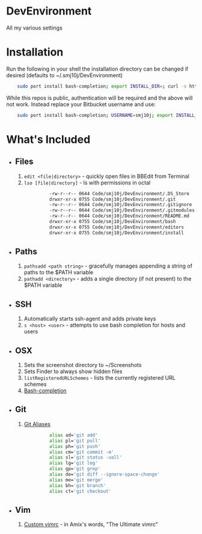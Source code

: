 DevEnvironment
==============

All my various settings

# Installation #

Run the following in your shell the installation directory can be changed if desired (defaults to ~/.smj10j/DevEnvironment)
``` .bash 
	sudo port install bash-completion; export INSTALL_DIR=; curl -s https://bitbucket.org/smj10j/devenvironment/raw/master/install/install.sh | /bin/bash && $(tail -n 1 log); unset INSTALL_DIR; rm -rf log;
```

While this repos is public, authentication will be required and the above will not work. Instead replace your Bitbucket username and use:
``` .bash 
	sudo port install bash-completion; USERNAME=smj10j; export INSTALL_DIR=; curl -u $USERNAME -s https://bitbucket.org/smj10j/devenvironment/raw/master/install/install.sh | /bin/bash && $(tail -n 1 log); unset INSTALL_DIR; rm -rf log;
```

# What's Included #

- ## Files ##
	1. `edit <file|directory>` - quickly open files in BBEdit from Terminal
	2. `lso [file|directory]` - ls with permissions in octal
``` bash
				-rw-r--r-- 0644 Code/smj10j/DevEnvironment/.DS_Store
				drwxr-xr-x 0755 Code/smj10j/DevEnvironment/.git
				-rw-r--r-- 0644 Code/smj10j/DevEnvironment/.gitignore
				-rw-r--r-- 0644 Code/smj10j/DevEnvironment/.gitmodules
				-rw-r--r-- 0644 Code/smj10j/DevEnvironment/README.md
				drwxr-xr-x 0755 Code/smj10j/DevEnvironment/bash
				drwxr-xr-x 0755 Code/smj10j/DevEnvironment/editors
				drwxr-xr-x 0755 Code/smj10j/DevEnvironment/install
```
	
	
- ## Paths ##
	1. `pathsadd <path string>` - gracefully manages appending a string of paths to the $PATH variable
	2. `pathadd <directory>` - adds a single directory (if not present) to the $PATH variable
		
		
- ## SSH ##
	1. Automatically starts ssh-agent and adds private keys
	2. `s <host> <user>` - attempts to use bash completion for hosts and users


- ## OSX ##
	1. Sets the screenshot directory to  ~/Screenshots
	2. Sets Finder to always show hidden files
	3. `listRegisteredURLSchemes` - lists the currently registered URL schemes
	4. [Bash-completion](http://trac.macports.org/wiki/howto/bash-completion)

- ## Git ##
	1. [Git Aliases](http://www.jperla.com/blog/post/teach-yourself-git-in-2-minutes)
``` bash
				alias ad='git add'
				alias pl='git pull'
				alias ph='git push'
				alias cm='git commit -m'
				alias sl='git status -uall'
				alias lg='git log'
				alias gp='git grep'
				alias de='git diff --ignore-space-change'
				alias me='git merge'
				alias bh='git branch'
				alias ct='git checkout'
```

- ## Vim ##
	1. [Custom vimrc](https://github.com/amix/vimrc) - in Amix's words, "The Ultimate vimrc"
		
		
		
		
		
		
		
		
		